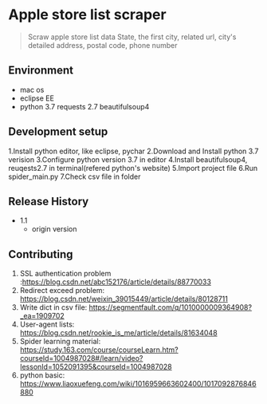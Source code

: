# Apple store list scraper
> Scraw apple store list data
State, the first city, related url, city's detailed address, postal code, phone number


## Environment

* mac os
* eclipse EE
* python 3.7
    requests 2.7
    beautifulsoup4
    

## Development setup
1.Install python editor, like eclipse, pychar
2.Download and Install python 3.7 verision
3.Configure python version 3.7 in editor
4.Install beautifulsoup4, reuqests2.7 in terminal(refered python's website)
5.Import project file
6.Run spider_main.py
7.Check csv file in folder

## Release History

* 1.1
    * origin version



## Contributing

1. SSL authentication problem :https://blog.csdn.net/abc152176/article/details/88770033 
2. Redirect exceed problem: https://blog.csdn.net/weixin_39015449/article/details/80128711
3. Write dict in csv file: https://segmentfault.com/q/1010000009364908?_ea=1909702
4. User-agent lists: https://blog.csdn.net/rookie_is_me/article/details/81634048 
5. Spider learning material: https://study.163.com/course/courseLearn.htm?courseId=1004987028#/learn/video?lessonId=1052091395&courseId=1004987028
6. python basic: https://www.liaoxuefeng.com/wiki/1016959663602400/1017092876846880

